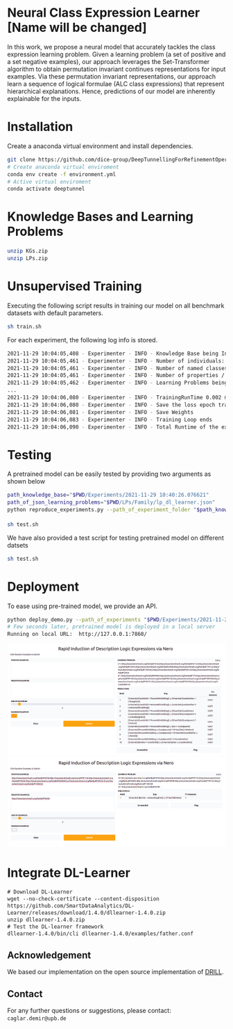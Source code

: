 # Neural Class Expression Learner  [Name will be changed]
In this work, we propose a neural model that accurately tackles the class expression learning problem.
Given a learning problem (a set of positive and a set negative examples), our approach leverages the Set-Transformer algorithm to obtain
permutation invariant continues representations for input examples. Via these permutation invariant representations,
our approach learn a sequence of logical formulae (ALC class expressions) that represent hierarchical explanations. 
Hence, predictions of our model are inherently explainable for the inputs.


# Installation
Create a anaconda virtual environment and install dependencies.
```sh
git clone https://github.com/dice-group/DeepTunnellingForRefinementOperators
# Create anaconda virtual enviroment
conda env create -f environment.yml
# Active virtual enviroment 
conda activate deeptunnel
```
# Knowledge Bases and Learning Problems
```sh
unzip KGs.zip
unzip LPs.zip
```

# Unsupervised Training
Executing the following script results in training our model on all benchmark datasets with default parameters.
```sh
sh train.sh
```
For each experiment, the following log info is stored.
```sh
2021-11-29 10:04:05,408 - Experimenter - INFO - Knowledge Base being Initialized /home/demir/Desktop/Softwares/DeepTunnellingForRefinementOperators/KGs/Lymphography/lymphography.owl
2021-11-29 10:04:05,461 - Experimenter - INFO - Number of individuals: 148
2021-11-29 10:04:05,461 - Experimenter - INFO - Number of named classes / expressions: 49
2021-11-29 10:04:05,461 - Experimenter - INFO - Number of properties / roles : 0
2021-11-29 10:04:05,462 - Experimenter - INFO - Learning Problems being generated
...
2021-11-29 10:04:06,080 - Experimenter - INFO - TrainingRunTime 0.002 minutes
2021-11-29 10:04:06,080 - Experimenter - INFO - Save the loss epoch trajectory
2021-11-29 10:04:06,081 - Experimenter - INFO - Save Weights
2021-11-29 10:04:06,083 - Experimenter - INFO - Training Loop ends
2021-11-29 10:04:06,090 - Experimenter - INFO - Total Runtime of the experiment:0.20418190956115723
```

# Testing
A pretrained model can be easily tested by providing two arguments as shown below
```sh
path_knowledge_base="$PWD/Experiments/2021-11-29 10:40:26.076621"
path_of_json_learning_problems="$PWD/LPs/Family/lp_dl_learner.json"
python reproduce_experiments.py --path_of_experiment_folder "$path_knowledge_base" --path_of_json_learning_problems "$path_of_json_learning_problems"

sh test.sh
```

We have also provided a test script for testing pretrained model on different datsets
```sh
sh test.sh
```
# Deployment
To ease using pre-trained model, we provide an API.
```sh
python deploy_demo.py --path_of_experiments "$PWD/Experiments/2021-11-29 10:47:31.373883"
# Few seconds later, pretrained model is deployed in a local server
Running on local URL:  http://127.0.0.1:7860/
```
![alt text](core/deploy_1.png)
![alt text](core/deploy_2.png)


# Integrate DL-Learner
```
# Download DL-Learner
wget --no-check-certificate --content-disposition https://github.com/SmartDataAnalytics/DL-Learner/releases/download/1.4.0/dllearner-1.4.0.zip
unzip dllearner-1.4.0.zip
# Test the DL-learner framework
dllearner-1.4.0/bin/cli dllearner-1.4.0/examples/father.conf
```




## Acknowledgement 
We based our implementation on the open source implementation of [DRILL](https://arxiv.org/abs/2106.15373).

## Contact
For any further questions or suggestions, please contact:  ```caglar.demir@upb.de```
